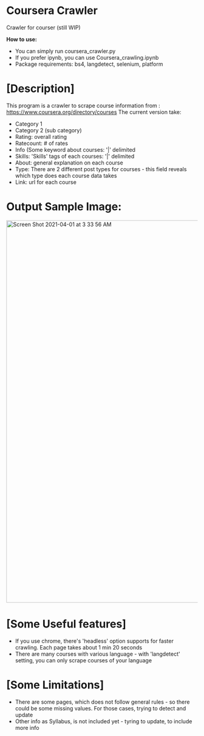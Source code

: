# Coursera Crawler
Crawler for courser (still WIP)

**How to use:**

- You can simply run coursera_crawler.py
- If you prefer ipynb, you can use Coursera_crawling.ipynb
- Package requirements: bs4, langdetect, selenium, platform

# [Description]
This program is a crawler to scrape course information from : https://www.coursera.org/directory/courses
The current version take:

- Category 1
- Category 2 (sub category)
- Rating: overall rating
- Ratecount: # of rates
- Info (Some keyword about courses: '|' delimited
- Skills: 'Skills' tags of each courses: '|' delimited
- About: general explanation on each course
- Type: There are 2 different post types for courses - this field reveals which type does each course data takes
- Link: url for each course

# Output Sample Image:
<img width="1004" alt="Screen Shot 2021-04-01 at 3 33 56 AM" src="https://user-images.githubusercontent.com/43837843/113193686-37483f80-929b-11eb-8686-e8bffe95904e.png">

# [Some Useful features]
- If you use chrome, there's 'headless' option supports for faster crawling. Each page takes about 1 min 20 seconds
- There are many courses with various language - with 'langdetect' setting, you can only scrape courses of your language

# [Some Limitations]
- There are some pages, which does not follow general rules - so there could be some missing values. For those cases, trying to detect and update
- Other info as Syllabus, is not included yet - tyring to update, to include more info
